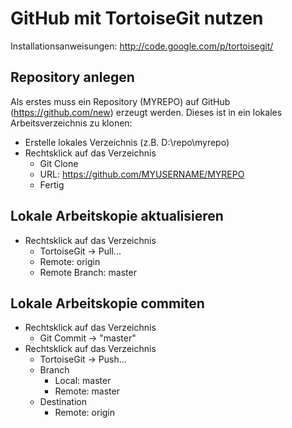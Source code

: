 # GitHub mit TortoiseGit nutzen

Installationsanweisungen: http://code.google.com/p/tortoisegit/

## Repository anlegen
Als erstes muss ein Repository (MYREPO) auf GitHub (https://github.com/new) erzeugt werden. Dieses ist in ein lokales Arbeitsverzeichnis zu klonen:
* Erstelle lokales Verzeichnis (z.B. D:\repo\myrepo\)
* Rechtsklick auf das Verzeichnis
  * Git Clone
  * URL: https://github.com/MYUSERNAME/MYREPO
  * Fertig

## Lokale Arbeitskopie aktualisieren
* Rechtsklick auf das Verzeichnis
  * TortoiseGit -> Pull...
  * Remote: origin
  * Remote Branch: master
  
## Lokale Arbeitskopie commiten
* Rechtsklick auf das Verzeichnis
  * Git Commit -> "master"
* Rechtsklick auf das Verzeichnis
  * TortoiseGit -> Push...
  * Branch
    * Local: master
    * Remote: master
  * Destination
    * Remote: origin